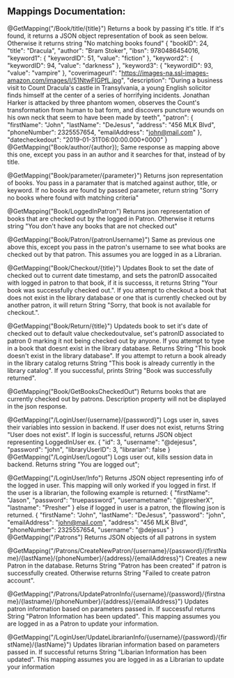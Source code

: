 ## Mappings Documentation:
@GetMapping("/Book/title/{title}")
Returns a book by passing it's title. If it's found, it returns a JSON object representation of book as seen below. Otherwise it returns string "No matching books found" {
    "bookID": 24,
    "title": "Dracula",
    "author": "Bram Stoker",
    "ibsn": 9780486454016,
    "keyword1": {
        "keywordID": 51,
        "value": "fiction"
    },
    "keyword2": {
        "keywordID": 94,
        "value": "darkness"
    },
    "keyword3": {
        "keywordID": 93,
        "value": "vampire"
    },
    "coverimageurl": "https://images-na.ssl-images-amazon.com/images/I/51NtwFIGPfL.jpg",
    "description": "During a business visit to Count Dracula's castle in Transylvania, a young English solicitor finds himself at the center of a series of horrifying incidents. Jonathan Harker is attacked by three phantom women, observes the Count's transformation from human to bat form, and discovers puncture wounds on his own neck that seem to have been made by teeth",
    "patron": {
        "firstName": "John",
        "lastName": "DeJesus",
        "address": "456 MLK Blvd",
        "phoneNumber": 2325557654,
        "emailAddress": "john@mail.com"
    },
    "datecheckedout": "2019-01-31T06:00:00.000+0000"
}
@GetMapping("Book/author/{author});
Same response as mapping above this one, except you pass in an author and it searches for that, instead of by title.

@GetMapping("Book/parameter/{parameter}")
Returns json representation of books. You pass in a paramater that is matched against author, title, or keyword. If no books are found by passed parameter, return string "Sorry no books where found with matching criteria"

@GetMapping("Book/LoggedInPatron")
Returns json representation of books that are checked out by the logged in Patron. Otherwise it returns string "You don't have any books that are not checked out"

@GetMapping("Book/Patron/{patronUsername}")
Same as previous one above this, except you pass in the patron's username to see what books are checked out by that patron. This assumes you are logged in as a Librarian. 

@GetMapping("Book/Checkout/{title}")
Updates Book to set the date of checked out to current date timestamp, and sets the patronID assocaited with logged in patron to that book, if it is successs, it returns String "Your book was successfully checked out.". If you attempt to checkout a book that does not exist in the library database or one that is currently checked out by another patron, it will return String "Sorry, that book is not available for checkout.".

@GetMapping("Book/Return/{title}")
Updateds book to set it's date of checked out to default value checkedoutvalue, set's patronID associated to patron 0 marking it not being checked out by anyone. If you attempt to type in a book that doesnt exist in the library database. Returns String "This book doesn't exist in the library database". If you attempt to return a book already in the library catalog returns String "This book is already currently in the library catalog". If you successful, prints String "Book was successfully returned".

@GetMapping("Book/GetBooksCheckedOut")
Returns books that are currently checked out by patrons. Description property will not be displayed in the json response. 

@GetMapping("/LoginUser/{username}/{password}")
Logs user in, saves their variables into session in backend. If user does not exist, returns String "User does not exist". If login is successful, returns JSON object representing LoggedInUser ex. {
    "id": 3,
    "username": "@dejesus",
    "password": "john",
    "libraryUserID": 3,
    "librarian": false
}
@GetMapping("/LoginUser/Logout")
Logs user out, kills session data in backend. Returns string "You are logged out";

@GetMapping("/LoginUser/Info")
Returns JSON object representing info of the logged in user. This mapping will only worked if you logged in first. If the user is a librarian, the following example is returned:
{
    "firstName": "Jason",
    "password": "truepassword",
    "usernametname": "@jpresherX",
    "lastname": "Presher"
}
else if logged in user is a patron, the fllowing json is returned.
{
    "firstName": "John",
    "lastName": "DeJesus",
    "password": "john",
    "emailAddress": "john@mail.com",
    "address": "456 MLK Blvd",
    "phoneNumber": 2325557654,
    "username": "@dejesus"
}
@GetMapping("/Patrons")
Returns JSON objects of all patrons in system

@GetMapping("/Patrons/CreateNewPatron/{username}/{password}/{firstName}/{lastName}/{phoneNumber}/{address}/{emailAddress}")
Creates a new Patron in the database. Returns String "Patron has been created" if patron is successfully created. Otherwise returns
String "Failed to create patron account".

@GetMapping("/Patrons/UpdatePatronInfo/{username}/{password}/{firstname}/{lastname}/{phoneNumber}/{address}/{emailAddress}")
Updates patron information based on parameters passed in. If successful returns String "Patron Information has been updated". This mapping assumes you are logged in as a Patron to update your information. 

@GetMapping("/LoginUser/UpdateLibrarianInfo/{username}/{password}/{firstName}/{lastName}")
Updates librarian information based on parameters passed in. If successful returns String "Libarian Information has been updated". This mapping assumes you are logged in as a Librarian to update your information

